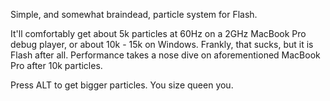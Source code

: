 Simple, and somewhat braindead, particle system for Flash.

It'll comfortably get about 5k particles at 60Hz on a 2GHz MacBook Pro debug player, or about 10k - 15k on Windows. Frankly, that sucks, but it is Flash after all. Performance takes a nose dive on aforementioned MacBook Pro after 10k particles.

Press ALT to get bigger particles. You size queen you.
